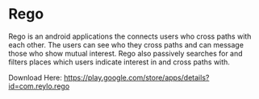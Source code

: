 # Rego
Rego is an android applications the connects users who cross paths with each other. The users can see who they cross paths and can message those who show mutual interest. Rego also passively searches for and filters places which users indicate interest in and cross paths with.


Download Here: https://play.google.com/store/apps/details?id=com.reylo.rego
